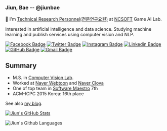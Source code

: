 ### Jiun, Bae -- @jiunbae

👋 I'm [Technical Research Personnel(전문연구요원)](https://www.rndjm.or.kr) at [NCSOFT](https://kr.ncsoft.com) Game AI Lab.

Interested in artificial intelligence and data science. Studying machine learning and publish services using computer vision and NLP.

[![Facebook Badge](https://img.shields.io/badge/-Facebook-3b5998?style=flat-square&logo=facebook&logoColor=white&link=https://www.facebook.com/MayTryArk/)](https://www.facebook.com/maytryark/)
[![Twitter Badge](https://img.shields.io/badge/-Twitter-00acee?style=flat-square&logo=twitter&logoColor=white&link=https://twitter.com/baejiun/)](https://twitter.com/baejiun/)
[![Instagram Badge](https://img.shields.io/badge/-Instagram-8a3ab9?style=flat-square&logo=Instagram&logoColor=white&link=http://instagram.com/bae.jiun)](http://instagram.com/bae.jiun)
[![Linkedin Badge](https://img.shields.io/badge/-LinkedIn-0e76a8?style=flat-square&logo=Linkedin&logoColor=white&link=https://www.linkedin.com/in/jiunbae/)](https://www.linkedin.com/in/jiunbae/)
[![GitHub Badge](https://img.shields.io/badge/-GitHub-333?style=flat-square&logo=GitHub&logoColor=white&link=https://www.github.com/jiunbae)](https://www.github.com/jiunbae)
[![Gmail Badge](https://img.shields.io/badge/-Gmail-B23121?style=flat-square&logo=Gmail&logoColor=white&link=mailto:jiunbae.dev@gmail.com)](mailto:jiunbae.dev@gmail.com)

## Summary
- M.S. in [Computer Vision Lab](http://cvlab.hanyang.ac.kr).
- Worked at [Naver Webtoon](https://webtoonscorp.com) and [Naver Clova](https://clova.ai)
- One of top team in [Software Maestro](https://swmaestro.org) 7th
- ACM-ICPC 2015 Korea: 16th place

See also [my blog](https://blog.jiun.dev/about).

[![Jiun's GitHub Stats](https://github-readme-stats.vercel.app/api?username=jiunbae&theme=vue-dark)](https://github.com/jiunbae/jiunbae)

![Jiun's Github Languages](https://github-readme-stats.vercel.app/api/top-langs/?username=jiunbae&theme=blue-green)
